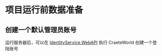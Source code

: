 # 项目运行前数据准备

## 创建一个默认管理员账号

运行服务器后，可以在 [IdentityService.WebAPI](https://localhost:44332/swagger/index.html) 执行 CraeteWorld 创建一个登陆账号